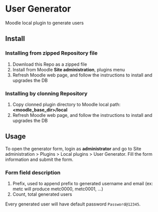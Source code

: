 # User Generator

Moodle local plugin to generate users

## Install

### Installing from zipped Repository file

1. Download this Repo as a zipped file
2. Install from Moodle **Site administration**, plugins menu
3. Refresh Moodle web page, and follow the instructions to install and upgrades the DB

### Installing by clonning Repository

1. Copy clonned plugin directory to Moodle local path: **<moodle_base_dir>/local**
2. Refresh Moodle web page, and follow the instructions to install and upgrades the DB

## Usage

To open the generator form, login as **administrator** and go to Site administration > Plugins > Local plugins > User
Generator. Fill the form information and submit the form.

### Form field description

1. Prefix, used to append prefix to generated username and email (ex: metc will produce metc0000, metc0001, ...)
2. Count, total generated users

Every generated user will have default password `Password@12345`.
